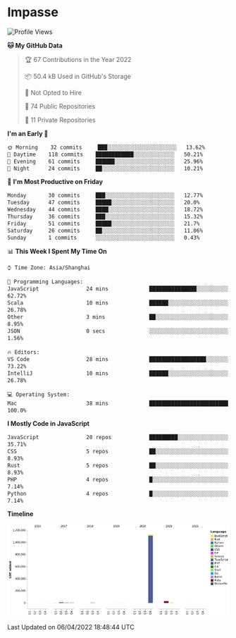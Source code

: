 # Impasse

<!--START_SECTION:waka-->
![Profile Views](http://img.shields.io/badge/Profile%20Views-0-blue)

**🐱 My GitHub Data** 

> 🏆 67 Contributions in the Year 2022
 > 
> 📦 50.4 kB Used in GitHub's Storage 
 > 
> 🚫 Not Opted to Hire
 > 
> 📜 74 Public Repositories 
 > 
> 🔑 11 Private Repositories  
 > 
**I'm an Early 🐤** 

```text
🌞 Morning    32 commits     ███░░░░░░░░░░░░░░░░░░░░░░   13.62% 
🌆 Daytime    118 commits    ████████████░░░░░░░░░░░░░   50.21% 
🌃 Evening    61 commits     ██████░░░░░░░░░░░░░░░░░░░   25.96% 
🌙 Night      24 commits     ██░░░░░░░░░░░░░░░░░░░░░░░   10.21%

```
📅 **I'm Most Productive on Friday** 

```text
Monday       30 commits     ███░░░░░░░░░░░░░░░░░░░░░░   12.77% 
Tuesday      47 commits     █████░░░░░░░░░░░░░░░░░░░░   20.0% 
Wednesday    44 commits     ████░░░░░░░░░░░░░░░░░░░░░   18.72% 
Thursday     36 commits     ███░░░░░░░░░░░░░░░░░░░░░░   15.32% 
Friday       51 commits     █████░░░░░░░░░░░░░░░░░░░░   21.7% 
Saturday     26 commits     ██░░░░░░░░░░░░░░░░░░░░░░░   11.06% 
Sunday       1 commits      ░░░░░░░░░░░░░░░░░░░░░░░░░   0.43%

```


📊 **This Week I Spent My Time On** 

```text
⌚︎ Time Zone: Asia/Shanghai

💬 Programming Languages: 
JavaScript               24 mins             ███████████████░░░░░░░░░░   62.72% 
Scala                    10 mins             ██████░░░░░░░░░░░░░░░░░░░   26.78% 
Other                    3 mins              ██░░░░░░░░░░░░░░░░░░░░░░░   8.95% 
JSON                     0 secs              ░░░░░░░░░░░░░░░░░░░░░░░░░   1.56%

🔥 Editors: 
VS Code                  28 mins             ██████████████████░░░░░░░   73.22% 
IntelliJ                 10 mins             ██████░░░░░░░░░░░░░░░░░░░   26.78%

💻 Operating System: 
Mac                      38 mins             █████████████████████████   100.0%

```

**I Mostly Code in JavaScript** 

```text
JavaScript               20 repos            █████████░░░░░░░░░░░░░░░░   35.71% 
CSS                      5 repos             ██░░░░░░░░░░░░░░░░░░░░░░░   8.93% 
Rust                     5 repos             ██░░░░░░░░░░░░░░░░░░░░░░░   8.93% 
PHP                      4 repos             █░░░░░░░░░░░░░░░░░░░░░░░░   7.14% 
Python                   4 repos             █░░░░░░░░░░░░░░░░░░░░░░░░   7.14%

```


**Timeline**

![Chart not found](https://raw.githubusercontent.com/impasse/impasse/master/charts/bar_graph.png) 


 Last Updated on 06/04/2022 18:48:44 UTC
<!--END_SECTION:waka-->
